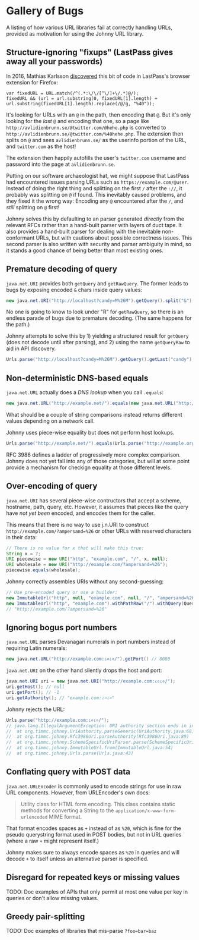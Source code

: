 # Gallery of Bugs

A listing of how various URL libraries fail at correctly handling
URLs, provided as motivation for using the Johnny URL library.

## Structure-ignoring "fixups" (LastPass gives away all your passwords)

In 2016, Mathias Karlsson [discovered][lp-at-split] this bit of code
in LastPass's browser extension for Firefox:

```
var fixedURL = URL.match(/^(.*:\/\/[^\/]+\/.*)@/);
fixedURL && (url = url.substring(0, fixedURL[1].length) + url.substring(fixedURL[1].length).replace(/@/g, "%40"));
```

It's looking for URLs with an `@` in the path, then encoding that
`@`. But it's only looking for the *last* `@` and encoding that one,
so a page like `http://avlidienbrunn.se/@twitter.com/@hehe.php` is
converted to `http://avlidienbrunn.se/@twitter.com/%40hehe.php`. The
extension then splits on `@` and sees `avlidienbrunn.se/` as the
userinfo portion of the URL, and `twitter.com` as the host!

The extension then happily autofills the user's `twitter.com` username
and password into the page at `avlidienbrunn.se`.

Putting on our software archaeologist hat, we might suppose that
LastPass had encountered issues parsing URLs such as
`https://example.com/@user`. Instead of doing the right thing and
splitting on the first `/` after the `://`, it probably was splitting
on `@` if found. This inevitably caused problems, and they fixed it
the wrong way: Encoding any `@` encountered after the `/`, and *still*
splitting on `@` first!

Johnny solves this by defaulting to an parser generated *directly*
from the relevant RFCs rather than a hand-built parser with layers of
duct tape. It also provides a hand-built parser for dealing with the
inevitable non-conformant URLs, but with cautions about possible
correctness issues. This second parser is also written with security
and parser ambiguity in mind, so it stands a good chance of being
better than most existing ones.

[lp-at-split]: https://labs.detectify.com/2016/07/27/how-i-made-lastpass-give-me-all-your-passwords/

## Premature decoding of query

`java.net.URI` provides both `getQuery` and `getRawQuery`. The
former leads to bugs by exposing encoded `&` chars inside query
values:

```java
new java.net.URI("http://localhost?candy=M%26M").getQuery().split("&"); // ["candy=M", "M"]
```

No one is going to know to look under "R" for `getRawQuery`, so there
is an endless parade of bugs due to premature decoding. (The same
happens for the path.)

Johnny attempts to solve this by 1) yielding a structured result for
`getQuery` (does not decode until after parsing), and 2) using the
name `getQueryRaw` to aid in API discovery.

```java
Urls.parse("http://localhost?candy=M%26M").getQuery().getLast("candy"); // "M&M"
```

## Non-deterministic DNS-based equals

`java.net.URL` actually does a *DNS lookup* when you call `.equals`:

```java
new java.net.URL("http://example.net/").equals(new java.net.URL("http://example.org/")) // true
```

What should be a couple of string comparisons instead returns
different values depending on a network call.

Johnny uses piece-wise equality but does not perform host lookups.

```java
Urls.parse("http://example.net/").equals(Urls.parse("http://example.org/")) // false
```

RFC 3986 defines a ladder of progressively more complex
comparison. Johnny does not yet fall into any of those categories, but
will at some point provide a mechanism for checkign equality at those
different levels.

## Over-encoding of query

`java.net.URI` has several piece-wise contructors that accept a
scheme, hostname, path, query, etc. However, it assumes that pieces
like the query have *not yet been* encoded, and encodes them for the
caller.

This means that there is no way to use j.n.URI to construct
`http://example.com/?ampersand=%26` or other URLs with reserved
characters in their data:

```java
// There is no value for x that will make this true:
String x = ?;
URI piecewise = new URI("http", "example.com", "/", x, null);
URI wholesale = new URI("http://example.com/?ampersand=%26");
piecewise.equals(wholesale);
```

Johnny correctly assembles URIs without any second-guessing:

```java
// Use pre-encoded query or use a builder:
new ImmutableUrl("http", null, "example.com", null, "/", "ampersand=%26", null);
new ImmutableUrl("http", "example.com").withPathRaw("/").withQuery(Queries.from("ampersand", "&"));
// "http://example.com/?ampersand=%26"
```

## Ignoring bogus port numbers

`java.net.URL` parses Devanagari numerals in port numbers instead of
requiring Latin numerals:

```java
new java.net.URL("http://example.com:८०८०/").getPort() // 8080
```

`java.net.URI` on the other hand silently drops the host and port:

```java
java.net.URI uri = new java.net.URI("http://example.com:८०८०/");
uri.getHost(); // null
uri.getPort(); // -1
uri.getAuthority(); // "example.com:८०८०"
```

Johnny rejects the URL:

```java
Urls.parse("http://example.com:८०८०/");
// java.lang.IllegalArgumentException: URI authority section ends in invalid port (or is unbracketed IPv6 address)
// 	at org.timmc.johnny.UriAuthority.parseGeneric(UriAuthority.java:68)
// 	at org.timmc.johnny.Rfc3986Uri.parseAuthority(Rfc3986Uri.java:89)
// 	at org.timmc.johnny.SchemeSpecificUriParser.parse(SchemeSpecificUriParser.java:19)
// 	at org.timmc.johnny.ImmutableUrl.from(ImmutableUrl.java:54)
// 	at org.timmc.johnny.Urls.parse(Urls.java:43)
```

## Conflating query with POST data

`java.net.URLEncoder` is commonly used to encode strings for use in
raw URL components. However, from URLEncoder's own docs:

> Utility class for HTML form encoding. This class contains static
> methods for converting a String to the
> `application/x-www-form-urlencoded` MIME format.

That format encodes spaces as `+` instead of as `%20`, which is fine
for the pseudo querystring format used in POST bodies, but not in URL
queries (where a raw `+` might represent itself.)

Johnny makes sure to always encode spaces as `%20` in queries and will
decode `+` to itself unless an alternative parser is specified.

## Disregard for repeated keys or missing values

TODO: Doc examples of APIs that only permit at most one value per key in queries or don't allow missing values.

## Greedy pair-splitting

TODO: Doc examples of libraries that mis-parse `?foo=bar=baz`

